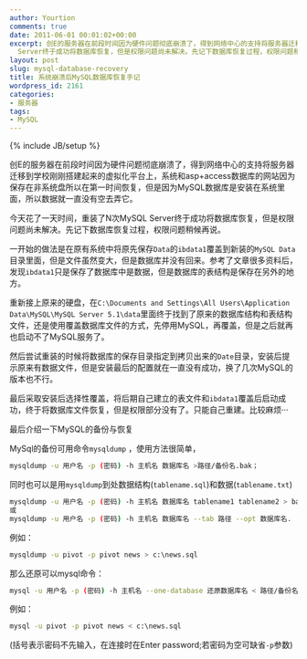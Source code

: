 ```yaml
---
author: Yourtion
comments: true
date: 2011-06-01 00:01:02+00:00
excerpt: 创E的服务器在前段时间因为硬件问题彻底崩溃了，得到网络中心的支持将服务器迁移到学校刚刚搭建起来的虚拟化平台上，系统和asp+access数据库的网站因为保存在非系统盘所以在第一时间恢复，但是因为MySQL数据库是安装在系统里面，所以数据就一直没有空去弄它。今天花了一天时间，重装了N次MySQL
  Server终于成功将数据库恢复，但是权限问题尚未解决。先记下数据库恢复过程，权限问题稍候再说。
layout: post
slug: mysql-database-recovery
title: 系统崩溃后MySQL数据库恢复手记
wordpress_id: 2161
categories:
- 服务器
tags:
- MySQL
---
```

{% include JB/setup %}

创E的服务器在前段时间因为硬件问题彻底崩溃了，得到网络中心的支持将服务器迁移到学校刚刚搭建起来的虚拟化平台上，系统和asp+access数据库的网站因为保存在非系统盘所以在第一时间恢复，但是因为MySQL数据库是安装在系统里面，所以数据就一直没有空去弄它。

今天花了一天时间，重装了N次MySQL Server终于成功将数据库恢复，但是权限问题尚未解决。先记下数据库恢复过程，权限问题稍候再说。

一开始的做法是在原有系统中将原先保存```Data```的```ibdata1```覆盖到新装的```MySQL Data```目录里面，但是文件虽然变大，但是数据库并没有回来。参考了文章很多资料后，发现```ibdata1```只是保存了数据库中是数据，但是数据库的表结构是保存在另外的地方。

重新接上原来的硬盘，在```C:\Documents and Settings\All Users\Application Data\MySQL\MySQL Server 5.1\data```里面终于找到了原来的数据库结构和表结构文件，还是使用覆盖数据库文件的方式，先停用MySQL，再覆盖，但是之后就再也启动不了MySQL服务了。

然后尝试重装的时候将数据库的保存目录指定到拷贝出来的```Date```目录，安装后提示原来有数据文件，但是安装最后的配置就在一直没有成功，换了几次MySQL的版本也不行。

最后采取安装后选择性覆盖，将后期自己建立的表文件和```ibdata1```覆盖后启动成功，终于将数据库文件恢复，但是权限部分没有了。只能自己重建。比较麻烦···

最后介绍一下MySQL的备份与恢复

MySql的备份可用命令```mysqldump``` ，使用方法很简单，

```bash
mysqldump -u 用户名 -p (密码) -h 主机名 数据库名 >路径/备份名.bak；
```

同时也可以是用```mysqldump```到处数据结构(```tablename.sql```)和数据(```tablename.txt```)

```bash
mysqldump -u 用户名 -p (密码) -h 主机名 数据库名 tablename1 tablename2 > back.sql
或
mysqldump -u 用户名 -p (密码) -h 主机名 数据库名 --tab 路径 --opt 数据库名.
```

例如：

```bash
mysqldump -u pivot -p pivot news > c:\news.sql
```

那么还原可以mysql命令：

```bash
mysql -u 用户名 -p (密码) -h 主机名 --one-database 还原数据库名 < 路径/备份名.bak,--one-database是指定要恢复的数据库.
```

例如：

```bash
mysql -u pivot -p pivot news < c:\news.sql
```

(括号表示密码不先输入，在连接时在Enter password;若密码为空可缺省```-p```参数)
